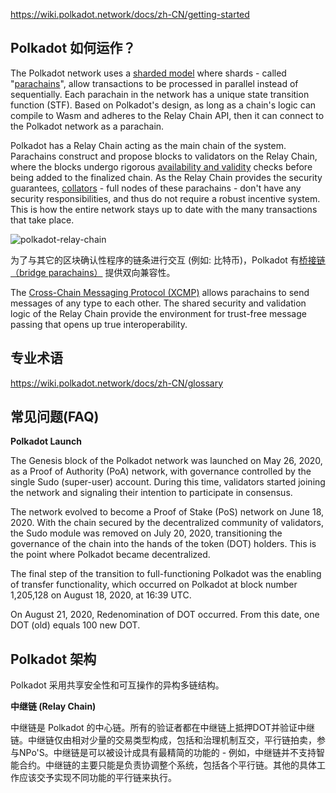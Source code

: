 https://wiki.polkadot.network/docs/zh-CN/getting-started

## Polkadot 如何运作？

The Polkadot network uses a [sharded model](https://en.wikipedia.org/wiki/Shard_(database_architecture)) where shards - called "[parachains](https://wiki.polkadot.network/docs/zh-CN/learn-parachains)", allow transactions to be processed in parallel instead of sequentially. Each parachain in the network has a unique state transition function (STF). Based on Polkadot's design, as long as a chain's logic can compile to Wasm and adheres to the Relay Chain API, then it can connect to the Polkadot network as a parachain.

Polkadot has a Relay Chain acting as the main chain of the system. Parachains construct and propose blocks to validators on the Relay Chain, where the blocks undergo rigorous [availability and validity](https://wiki.polkadot.network/docs/zh-CN/learn-availability) checks before being added to the finalized chain. As the Relay Chain provides the security guarantees, [collators](https://wiki.polkadot.network/docs/zh-CN/learn-collator) - full nodes of these parachains - don't have any security responsibilities, and thus do not require a robust incentive system. This is how the entire network stays up to date with the many transactions that take place.

![polkadot-relay-chain](https://wiki.polkadot.network/docs/assets/polkadot_relay_chain.png)

为了与其它的区块确认性程序的链条进行交互 (例如: 比特币)，Polkadot 有[桥接链（bridge parachains）](https://wiki.polkadot.network/docs/zh-CN/learn-bridges) 提供双向兼容性。

The [Cross-Chain Messaging Protocol (XCMP)](https://wiki.polkadot.network/docs/zh-CN/learn-crosschain) allows parachains to send messages of any type to each other. The shared security and validation logic of the Relay Chain provide the environment for trust-free message passing that opens up true interoperability.

## 专业术语

https://wiki.polkadot.network/docs/zh-CN/glossary

## 常见问题(FAQ)

**Polkadot Launch**

The Genesis block of the Polkadot network was launched on May 26, 2020, as a Proof of Authority (PoA) network, with governance controlled by the single Sudo (super-user) account. During this time, validators started joining the network and signaling their intention to participate in consensus.

The network evolved to become a Proof of Stake (PoS) network on June 18, 2020. With the chain secured by the decentralized community of validators, the Sudo module was removed on July 20, 2020, transitioning the governance of the chain into the hands of the token (DOT) holders. This is the point where Polkadot became decentralized.

The final step of the transition to full-functioning Polkadot was the enabling of transfer functionality, which occurred on Polkadot at block number 1,205,128 on August 18, 2020, at 16:39 UTC.

On August 21, 2020, Redenomination of DOT occurred. From this date, one DOT (old) equals 100 new DOT.

## Polkadot 架构

Polkadot 采用共享安全性和可互操作的异构多链结构。

**中继链 (Relay Chain)**

中继链是 Polkadot 的中心链。所有的验证者都在中继链上抵押DOT并验证中继链。中继链仅由相对少量的交易类型构成，包括和治理机制互交，平行链拍卖，参与NPo'S。中继链是可以被设计成具有最精简的功能的 - 例如，中继链并不支持智能合约。中继链的主要只能是负责协调整个系统，包括各个平行链。其他的具体工作应该交予实现不同功能的平行链来执行。